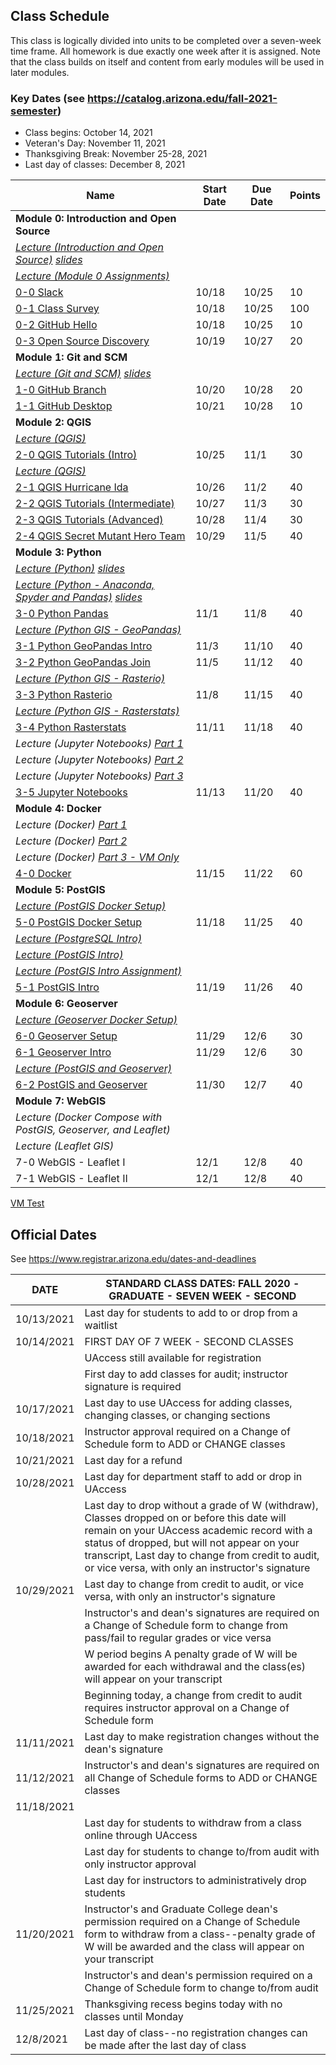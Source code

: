 
## Class Schedule

This class is logically divided into units to be completed over a seven-week time frame. All homework is due exactly one week after it is assigned. Note that the class builds on itself and content from early modules will be used in later modules.

### Key Dates (see https://catalog.arizona.edu/fall-2021-semester)
- Class begins: October 14, 2021
- Veteran's Day: November 11, 2021
- Thanksgiving Break: November 25-28, 2021
- Last day of classes:  December 8, 2021

|  **Name** | **Start Date** | **Due Date** | **Points** |
| --- | --- | --- | --- |
|  **Module 0: Introduction and Open Source** |  |  |  |
|  _[Lecture (Introduction and Open Source)](https://arizona.hosted.panopto.com/Panopto/Pages/Viewer.aspx?id=04cc21d5-9af4-4a82-aecf-adb6013f6654) [slides](https://docs.google.com/presentation/d/1FGNTisqx0IPc5MA2D1MSbp9G2RGPgNRWU0akR91QVAs/edit?usp=sharing)_ |  |  |  |
|  _[Lecture (Module 0 Assignments)](https://arizona.hosted.panopto.com/Panopto/Pages/Viewer.aspx?id=9fc4f48b-d92c-4e88-b50a-adb6015c4e8d)_ |  |  |  |
|  [0-0 Slack](https://classroom.github.com/a/qZ3g_NFJ) | 10/18 | 10/25 | 10 |
|  [0-1 Class Survey](https://classroom.github.com/a/5Zlm-FCi) | 10/18 | 10/25 | 100 |
|  [0-2 GitHub Hello](https://classroom.github.com/a/IIlfr4O1) | 10/18 | 10/25 | 10 |
|  [0-3 Open Source Discovery](https://classroom.github.com/a/yCQXUlSo) | 10/19 | 10/27 | 20 |
|  **Module 1: Git and SCM** |  |  |  |
|  _[Lecture (Git and SCM)](https://arizona.hosted.panopto.com/Panopto/Pages/Viewer.aspx?id=d3b504fb-e46c-4e5b-8fea-adb700515188) [slides](https://docs.google.com/presentation/d/1FyhN4Zb7QYgusHxbhNjKpusEC9mP6_7Q_BpCo34AH8g/edit?usp=sharing)_ |  |  |  |
|  [1-0 GitHub Branch](https://classroom.github.com/a/39Hsnkkf) | 10/20 | 10/28 | 20 |
|  [1-1 GitHub Desktop](https://classroom.github.com/a/L8_n_Awz) | 10/21 | 10/28 | 10 |
|  **Module 2: QGIS** |  |  |  |
|  _[Lecture (QGIS)](https://arizona.hosted.panopto.com/Panopto/Pages/Viewer.aspx?id=2ac7bcc7-072e-4d1d-821f-adc7005075f1)_ |  |  |  |
|  [2-0 QGIS Tutorials (Intro)](https://classroom.github.com/a/jT5JEYGE) | 10/25 | 11/1 | 30 |
|  _[Lecture (QGIS)](https://arizona.hosted.panopto.com/Panopto/Pages/Viewer.aspx?id=b7db86bd-439d-4fbd-9501-adcc00320743)_ |  |  |  |
|  [2-1 QGIS Hurricane Ida](https://classroom.github.com/a/tAQR7TOZ) | 10/26 | 11/2 | 40 |
|  [2-2 QGIS Tutorials (Intermediate)](https://classroom.github.com/a/lptNxvrc) | 10/27 | 11/3 | 30 |
|  [2-3 QGIS Tutorials (Advanced)](https://classroom.github.com/a/Dvb93Udc) | 10/28 | 11/4 | 30 |
|  [2-4 QGIS Secret Mutant Hero Team](https://classroom.github.com/a/Bii9aMCr) | 10/29 | 11/5 | 40 |
|  **Module 3: Python** |  |  |  |
|  _[Lecture (Python)](https://arizona.hosted.panopto.com/Panopto/Pages/Viewer.aspx?id=83304fba-424f-430f-87e1-adcc00448e6e) [slides](https://d2l.arizona.edu/d2l/le/content/1094533/viewContent/11628054/View)_ |  |  |  |
|  _[Lecture (Python - Anaconda, Spyder and Pandas)](https://arizona.hosted.panopto.com/Panopto/Pages/Viewer.aspx?id=724a9842-c1d7-462b-be0c-add4004b113e) [slides](https://d2l.arizona.edu/d2l/le/content/1094533/viewContent/11656475/View)_ |  |  |  |
|  [3-0 Python Pandas](https://classroom.github.com/a/fVcakB78) | 11/1 | 11/8 | 40 |
|  _[Lecture (Python GIS - GeoPandas)](https://arizona.hosted.panopto.com/Panopto/Pages/Viewer.aspx?id=98d80d3b-6c09-4734-b520-add5006228ad)_ |  |  |  |
|  [3-1 Python GeoPandas Intro](https://classroom.github.com/a/qqkd4P50) | 11/3 | 11/10 | 40 |
|  [3-2 Python GeoPandas Join](https://classroom.github.com/a/vqDR8c7B) | 11/5 | 11/12 | 40 |
|  _[Lecture (Python GIS - Rasterio)](https://arizona.hosted.panopto.com/Panopto/Pages/Viewer.aspx?id=9ce148fe-a9c5-4db4-b30a-adda004f64f0)_ |  |  |  |
|  [3-3 Python Rasterio](https://classroom.github.com/a/hDxhv9rG) | 11/8 | 11/15 | 40 |
|  _[Lecture (Python GIS - Rasterstats)](https://arizona.hosted.panopto.com/Panopto/Pages/Viewer.aspx?id=f9276c68-2ad1-4d61-81fe-addd00675de5)_ |  |  |  |
|  [3-4 Python Rasterstats](https://classroom.github.com/a/E_NHA4KC) | 11/11 | 11/18 | 40 |
|  _Lecture (Jupyter Notebooks) [Part 1](https://arizona.hosted.panopto.com/Panopto/Pages/Viewer.aspx?id=83058cd5-b723-44ef-a403-ade000666538)_ |  |  |  |
|  _Lecture (Jupyter Notebooks) [Part 2](https://arizona.hosted.panopto.com/Panopto/Pages/Viewer.aspx?id=57680476-c2d8-4d15-813f-ade0006684c0)_ |  |  |  |
|  _Lecture (Jupyter Notebooks) [Part 3](https://arizona.hosted.panopto.com/Panopto/Pages/Viewer.aspx?id=d1ecf2ef-453f-4477-9aba-ade001315860)_ |  |  |  |
|  [3-5 Jupyter Notebooks](https://classroom.github.com/a/mEkI3--k) | 11/13 | 11/20 | 40 |
|  **Module 4: Docker** |  |  |  |
|  _Lecture (Docker) [Part 1](https://arizona.hosted.panopto.com/Panopto/Pages/Viewer.aspx?id=6af3c251-fc52-48f1-8950-ade00153d47a)_ |  |  |  |
|  _Lecture (Docker) [Part 2](https://arizona.hosted.panopto.com/Panopto/Pages/Viewer.aspx?id=a567ebaa-91fc-4d1c-be18-ade00153d47e)_ |  |  |  |
|  _Lecture (Docker) [Part 3 - VM Only](https://arizona.hosted.panopto.com/Panopto/Pages/Viewer.aspx?id=c98fa9f7-1125-4b67-9708-ade00161fdac)_ |  |  |  |
|  [4-0 Docker](https://classroom.github.com/a/l2XkkM4R) | 11/15 | 11/22 | 60 |
|  **Module 5: PostGIS** |  |  |  |
|  _[Lecture (PostGIS Docker Setup)](https://arizona.hosted.panopto.com/Panopto/Pages/Viewer.aspx?id=94896c0d-3bb6-4587-90ff-ade5004c8f4b)_ |  |  |  |
|  [5-0 PostGIS Docker Setup](https://classroom.github.com/a/Ltw_mDLo) | 11/18 | 11/25 | 40 |
|  _[Lecture (PostgreSQL Intro)](https://arizona.hosted.panopto.com/Panopto/Pages/Viewer.aspx?id=909d3ccb-6090-4ef7-9957-ade50056bb35)_ |  |  |  |
|  _[Lecture (PostGIS Intro)](https://arizona.hosted.panopto.com/Panopto/Pages/Viewer.aspx?id=f5a0fe6e-b1f8-475f-99ed-ade5005f60f0)_ |  |  |  |
|  _[Lecture (PostGIS Intro Assignment)](https://arizona.hosted.panopto.com/Panopto/Pages/Viewer.aspx?id=340dc04b-dcfa-4ac4-8a5f-ade500717f39)_ |  |  |  |
|  [5-1 PostGIS Intro](https://classroom.github.com/a/BnBclPzj) | 11/19| 11/26| 40 |
|  **Module 6: Geoserver** |  |  |  |
|  _[Lecture (Geoserver Docker Setup)](https://arizona.hosted.panopto.com/Panopto/Pages/Viewer.aspx?id=654e17cf-44f3-46f0-8823-adf0005de336)_ |  |  |  |
|  [6-0 Geoserver Setup](https://classroom.github.com/a/uTL4e5gm) | 11/29 | 12/6 | 30 |
|  [6-1 Geoserver Intro](https://classroom.github.com/a/uYSYVSu6) | 11/29 | 12/6 | 30 |
|  _[Lecture (PostGIS and Geoserver)](https://arizona.hosted.panopto.com/Panopto/Pages/Viewer.aspx?id=370f2f28-1999-4520-82fd-adf00074f1ba)_ |  |  |  |
|  [6-2 PostGIS and Geoserver](https://classroom.github.com/a/ICp-SGYJ) | 11/30 | 12/7 | 40 |
|  **Module 7: WebGIS** |  |  |  |
|  _Lecture (Docker Compose with PostGIS, Geoserver, and Leaflet)_ |  |  |  |
|  _Lecture (Leaflet GIS)_ |  |  |  |
|  7-0 WebGIS - Leaflet I | 12/1 | 12/8 | 40 |
|  7-1 WebGIS - Leaflet II | 12/1 | 12/8 | 40 |

[VM Test](https://classroom.github.com/a/6mYiDRKm)

## Official Dates
See https://www.registrar.arizona.edu/dates-and-deadlines

|  DATE | STANDARD CLASS DATES: FALL 2020 - GRADUATE - SEVEN WEEK - SECOND |
| --- | --- |
|  10/13/2021 | Last day for students to add to or drop from a waitlist |
|  10/14/2021 | FIRST DAY OF 7 WEEK - SECOND CLASSES |
|  | UAccess still available for registration |
|  | First day to add classes for audit; instructor signature is required |
|  10/17/2021 | Last day to use UAccess for adding classes, changing classes, or changing sections |
|  10/18/2021 | Instructor approval required on a Change of Schedule form to ADD or CHANGE classes |
|  10/21/2021 | Last day for a refund |
|  10/28/2021 | Last day for department staff to add or drop in UAccess |
|  | Last day to drop without a grade of W (withdraw),  Classes dropped on or before this date will remain on your UAccess academic record with a status of dropped, but will not appear on your transcript, Last day to change from credit to audit, or vice versa, with only an instructor's signature |
|  10/29/2021 | Last day to change from credit to audit, or vice versa, with only an instructor's signature |
|  | Instructor's and dean's signatures are required on a Change of Schedule form to change from pass/fail to regular grades or vice versa |
|  | W period begins A penalty grade of W will be awarded for each withdrawal and the class(es) will appear on your transcript |
|  | Beginning today, a change from credit to audit requires instructor approval on a Change of Schedule form |
|  11/11/2021| Last day to make registration changes without the dean's signature |
|  11/12/2021 | Instructor's and dean's signatures are required on all Change of Schedule forms to ADD or CHANGE classes |
|  11/18/2021 |  |
|  | Last day for students to withdraw from a class online through UAccess |
|  | Last day for students to change to/from audit with only instructor approval |
|  | Last day for instructors to administratively drop students |
|  11/20/2021 | Instructor's and Graduate College dean's permission required on a Change of Schedule form to withdraw from a class--penalty grade of W will be awarded and the class will appear on your transcript |
|  | Instructor's and dean's permission required on a Change of Schedule form to change to/from audit |
|  11/25/2021| Thanksgiving recess begins today with no classes until Monday |
|  12/8/2021| Last day of class--no registration changes can be made after the last day of class |
